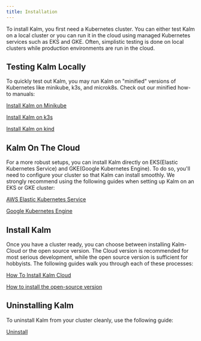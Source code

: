 ```yaml
---
title: Installation
---
```


To install Kalm, you first need a Kubernetes cluster. You can either test Kalm on a local cluster or you can run it in the cloud using managed Kubernetes services such as EKS and GKE. Often, simplistic testing is done on local clusters while production environments are run in the cloud.

## Testing Kalm Locally

To quickly test out Kalm, you may run Kalm on "minified" versions of Kubernetes like minikube, k3s, and microk8s. Check out our minified how-to manuals:

[Install Kalm on Minikube](minikube)

[Install Kalm on k3s](install-local-k3s)

[Install Kalm on kind](install-local-kind)

## Kalm On The Cloud

For a more robust setups, you can install Kalm directly on EKS(Elastic Kubernetes Service) and GKE(Google Kubernetes Engine). To do so, you'll need to configure your cluster so that Kalm can install smoothly. We strongly recommend using the following guides when setting up Kalm on an EKS or GKE cluster:

[AWS Elastic Kubernetes Service](eks)

[Google Kubernetes Engine](gke)

## Install Kalm

Once you have a cluster ready, you can choose between installing Kalm-Cloud or the open source version. The Cloud version is recommended for most serious development, while the open source version is sufficient for hobbyists. The following guides walk you through each of these processes:

[How To Install Kalm Cloud](install-kalm-cloud)

[How to install the open-source version](install-open-source)

## Uninstalling Kalm

To uninstall Kalm from your cluster cleanly, use the following guide:

[Uninstall](uninstall)